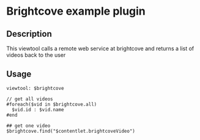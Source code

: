 # Brightcove example plugin

## Description
This viewtool calls a remote web service at brightcove and returns a list of videos back to the user

## Usage
```
viewtool: $brightcove

// get all videos
#foreach($vid in $brightcove.all)
  $vid.id : $vid.name
#end

## get one video
$brightcove.find("$contentlet.brightcoveVideo")

```
